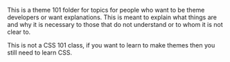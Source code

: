 This is a theme 101 folder for topics for people who want to be theme developers or want explanations. This is meant to explain what things are and why it is necessary to those that do not understand or to whom it is not clear to.

This is not a CSS 101 class, if you want to learn to make themes then you still need to learn CSS.
